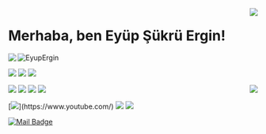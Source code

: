 <img align='right' src="https://github-readme-stats.vercel.app/api?username=EyupErgin&show_icons=true">

# Merhaba, ben     Eyüp Şükrü Ergin! 
<a  href ="https://www.codewars.com/users/EyupErgin"> <img align="left" src="https://www.codewars.com/users/EyupErgin/badges/micro"><a/>
<p> <img src="https://komarev.com/ghpvc/?username=EyupErgin" alt="EyupErgin" /> </p>

[![](https://img.shields.io/github/followers/EyupErgin?style=social)](https://www.github.com/EyupErgin)
[![](https://img.shields.io/github/stars/EyupErgin?style=social)](https://www.github.com/EyupErgin)
[![](https://img.shields.io/github/sponsors/EyupErgin?style=social)](https://www.github.com/EyupErgin)

[![](https://img.shields.io/badge/%20My%20Website-%2312100E.svg?&style=for-the-badge&logo=web&logoColor=black&color=blue)](https://eyupergin.com/)
[![](https://img.shields.io/badge/linkedin-%230077B5.svg?&style=for-the-badge&logo=linkedin&logoColor=white)](https://www.linkedin.com/in/eyupergin/)
[![](https://img.shields.io/badge/twitter-%231DA1F2.svg?&style=for-the-badge&logo=twitter&logoColor=white)](https://www.twitter.com/eyupsukruergin)
<a href="#">
  <img align="right" src="https://github-readme-stats.anuraghazra1.vercel.app/api/top-langs/?username=EyupErgin&layout=compact" />
</a>
[![](https://img.shields.io/badge/Telegram-%2312100E.svg?&style=for-the-badge&logo=telegram&logoColor=black&color=25b1e4)](https://t.me/EyupErgin)

[![](https://img.shields.io/badge/youtube-%23FF0000.svg?&style=for-the-badge&logo=youtube&logoColor=white")](https://www.youtube.com/)
[![](https://img.shields.io/badge/Stack%20overflow-%2312100E.svg?&style=for-the-badge&logo=stackoverflow&logoColor=white&color=f48024)](https://stackoverflow.com/users/14971651/eyup-sukru-ergin)
[![](https://img.shields.io/badge/Hackerone-%2312100E.svg?&style=for-the-badge&logo=hackerone&logoColor=white&color=000000)](https://hackerone.com/)

[![Mail Badge](https://img.shields.io/badge/bussines@eyupergin.com-c14438?style=for-the-badge&logo=Gmail&logoColor=white&link=mailto:bussines@eyupergin.com)](mailto:bussines@eyupergin.com)

